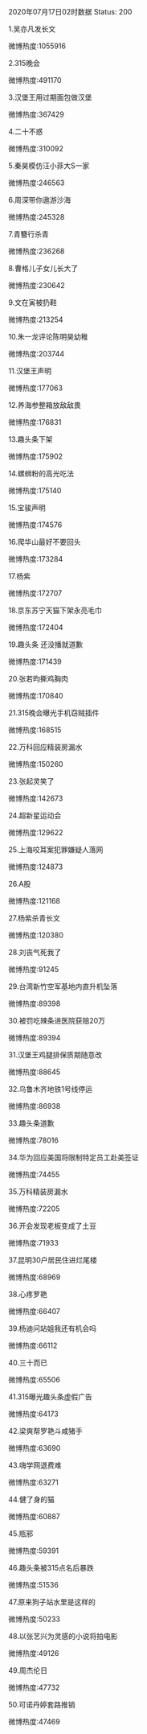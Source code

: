 2020年07月17日02时数据
Status: 200

1.吴亦凡发长文

微博热度:1055916

2.315晚会

微博热度:491170

3.汉堡王用过期面包做汉堡

微博热度:367429

4.二十不惑

微博热度:310092

5.秦昊模仿汪小菲大S一家

微博热度:246563

6.周深带你遨游沙海

微博热度:245328

7.青簪行杀青

微博热度:236268

8.曹格儿子女儿长大了

微博热度:230642

9.文在寅被扔鞋

微博热度:213254

10.朱一龙评论陈明昊幼稚

微博热度:203744

11.汉堡王声明

微博热度:177063

12.养海参整箱放敌敌畏

微博热度:176831

13.趣头条下架

微博热度:175902

14.螺蛳粉的高光吃法

微博热度:175140

15.宝骏声明

微博热度:174576

16.爬华山最好不要回头

微博热度:173284

17.杨紫

微博热度:172707

18.京东苏宁天猫下架永亮毛巾

微博热度:172404

19.趣头条 还没播就道歉

微博热度:171439

20.张若昀撕鸡胸肉

微博热度:170840

21.315晚会曝光手机窃贼插件

微博热度:168515

22.万科回应精装房漏水

微博热度:150260

23.张起灵笑了

微博热度:142673

24.超新星运动会

微博热度:129622

25.上海咬耳案犯罪嫌疑人落网

微博热度:124873

26.A股

微博热度:121168

27.杨紫杀青长文

微博热度:120380

28.刘丧气死我了

微博热度:91245

29.台湾新竹空军基地内直升机坠落

微博热度:89398

30.被罚吃辣条进医院获赔20万

微博热度:89394

31.汉堡王鸡腿排保质期随意改

微博热度:88645

32.乌鲁木齐地铁1号线停运

微博热度:86938

33.趣头条道歉

微博热度:78016

34.华为回应美国将限制特定员工赴美签证

微博热度:74455

35.万科精装房漏水

微博热度:72205

36.开会发现老板变成了土豆

微博热度:71933

37.昆明30户居民住进烂尾楼

微博热度:68969

38.心疼罗艳

微博热度:66407

39.杨迪问站姐我还有机会吗

微博热度:66112

40.三十而已

微博热度:65506

41.315曝光趣头条虚假广告

微博热度:64173

42.梁爽帮罗艳斗咸猪手

微博热度:63690

43.嗨学网退费难

微博热度:63271

44.健了身的猫

微博热度:60887

45.瓶邪

微博热度:59391

46.趣头条被315点名后暴跌

微博热度:51536

47.原来狗子站水里是这样的

微博热度:50233

48.以张艺兴为灵感的小说将拍电影

微博热度:49126

49.周杰伦日

微博热度:47732

50.可诺丹婷套路推销

微博热度:47469

